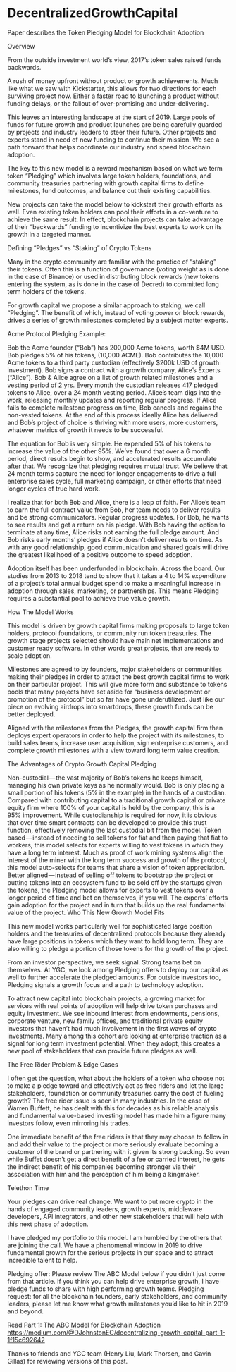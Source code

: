# DecentralizedGrowthCapital
Paper describes the Token Pledging Model for Blockchain Adoption

Overview

From the outside investment world’s view, 2017’s token sales raised funds backwards.

A rush of money upfront without product or growth achievements. Much like what we saw with Kickstarter, this allows for two directions for each surviving project now. Either a faster road to launching a product without funding delays, or the fallout of over-promising and under-delivering.

This leaves an interesting landscape at the start of 2019. Large pools of funds for future growth and product launches are being carefully guarded by projects and industry leaders to steer their future. Other projects and experts stand in need of new funding to continue their mission. We see a path forward that helps coordinate our industry and speed blockchain adoption.

The key to this new model is a reward mechanism based on what we term token “Pledging” which involves large token holders, foundations, and community treasuries partnering with growth capital firms to define milestones, fund outcomes, and balance out their existing capabilities.

New projects can take the model below to kickstart their growth efforts as well. Even existing token holders can pool their efforts in a co-venture to achieve the same result. In effect, blockchain projects can take advantage of their “backwards” funding to incentivize the best experts to work on its growth in a targeted manner.

Defining “Pledges” vs “Staking” of Crypto Tokens

Many in the crypto community are familiar with the practice of “staking” their tokens. Often this is a function of governance (voting weight as is done in the case of Binance) or used in distributing block rewards (new tokens entering the system, as is done in the case of Decred) to committed long term holders of the tokens.

For growth capital we propose a similar approach to staking, we call “Pledging”. The benefit of which, instead of voting power or block rewards, drives a series of growth milestones completed by a subject matter experts.

Acme Protocol Pledging Example:

Bob the Acme founder (“Bob”) has 200,000 Acme tokens, worth $4M USD.
Bob pledges 5% of his tokens, (10,000 ACME).
Bob contributes the 10,000 Acme tokens to a third party custodian (effectively $200k USD of growth investment).
Bob signs a contract with a growth company, Alice’s Experts (“Alice”).
Bob & Alice agree on a list of growth related milestones and a vesting period of 2 yrs.
Every month the custodian releases 417 pledged tokens to Alice, over a 24 month vesting period.
Alice’s team digs into the work, releasing monthly updates and reporting regular progress.
If Alice fails to complete milestone progress on time, Bob cancels and regains the non-vested tokens.
At the end of this process ideally Alice has delivered and Bob’s project of choice is thriving with more users, more customers, whatever metrics of growth it needs to be successful.

The equation for Bob is very simple. He expended 5% of his tokens to increase the value of the other 95%. We’ve found that over a 6 month period, direct results begin to show, and accelerated results accumulate after that. We recognize that pledging requires mutual trust. We believe that 24 month terms capture the need for longer engagements to drive a full enterprise sales cycle, full marketing campaign, or other efforts that need longer cycles of true hard work.

I realize that for both Bob and Alice, there is a leap of faith. For Alice’s team to earn the full contract value from Bob, her team needs to deliver results and be strong communicators. Regular progress updates. For Bob, he wants to see results and get a return on his pledge. With Bob having the option to terminate at any time, Alice risks not earning the full pledge amount. And Bob risks early months’ pledges if Alice doesn’t deliver results on time. As with any good relationship, good communication and shared goals will drive the greatest likelihood of a positive outcome to speed adoption.

Adoption itself has been underfunded in blockchain. Across the board. Our studies from 2013 to 2018 tend to show that it takes a 4 to 14% expenditure of a project’s total annual budget spend to make a meaningful increase in adoption through sales, marketing, or partnerships. This means Pledging requires a substantial pool to achieve true value growth.

How The Model Works

This model is driven by growth capital firms making proposals to large token holders, protocol foundations, or community run token treasuries. The growth stage projects selected should have main net implementations and customer ready software. In other words great projects, that are ready to scale adoption.

Milestones are agreed to by founders, major stakeholders or communities making their pledges in order to attract the best growth capital firms to work on their particular project. This will give more form and substance to tokens pools that many projects have set aside for “business development or promotion of the protocol” but so far have gone underutilized. Just like our piece on evolving airdrops into smartdrops, these growth funds can be better deployed.

Aligned with the milestones from the Pledges, the growth capital firm then deploys expert operators in order to help the project with its milestones, to build sales teams, increase user acquisition, sign enterprise customers, and complete growth milestones with a view toward long term value creation.

The Advantages of Crypto Growth Capital Pledging

Non-custodial — the vast majority of Bob’s tokens he keeps himself, managing his own private keys as he normally would. Bob is only placing a small portion of his tokens (5% in the example) in the hands of a custodian. Compared with contributing capital to a traditional growth capital or private equity firm where 100% of your capital is held by the company, this is a 95% improvement. While custodianship is required for now, it is obvious that over time smart contracts can be developed to provide this trust function, effectively removing the last custodial bit from the model.
Token based — instead of needing to sell tokens for fiat and then paying that fiat to workers, this model selects for experts willing to vest tokens in which they have a long term interest. Much as proof of work mining systems align the interest of the miner with the long term success and growth of the protocol, this model auto-selects for teams that share a vision of token appreciation.
Better aligned — instead of selling off tokens to bootstrap the project or putting tokens into an ecosystem fund to be sold off by the startups given the tokens, the Pledging model allows for experts to vest tokens over a longer period of time and bet on themselves, if you will. The experts’ efforts gain adoption for the project and in turn that builds up the real fundamental value of the project.
Who This New Growth Model Fits

This new model works particularly well for sophisticated large position holders and the treasuries of decentralized protocols because they already have large positions in tokens which they want to hold long term. They are also willing to pledge a portion of those tokens for the growth of the project.

From an investor perspective, we seek signal. Strong teams bet on themselves. At YGC, we look among Pledging offers to deploy our capital as well to further accelerate the pledged amounts. For outside investors too, Pledging signals a growth focus and a path to technology adoption.

To attract new capital into blockchain projects, a growing market for services with real points of adoption will help drive token purchases and equity investment. We see inbound interest from endowments, pensions, corporate venture, new family offices, and traditional private equity investors that haven’t had much involvement in the first waves of crypto investments. Many among this cohort are looking at enterprise traction as a signal for long term investment potential. When they adopt, this creates a new pool of stakeholders that can provide future pledges as well.

The Free Rider Problem & Edge Cases

I often get the question, what about the holders of a token who choose not to make a pledge toward and effectively act as free riders and let the large stakeholders, foundation or community treasuries carry the cost of fueling growth? The free rider issue is seen in many industries. In the case of Warren Buffett, he has dealt with this for decades as his reliable analysis and fundamental value-based investing model has made him a figure many investors follow, even mirroring his trades.

One immediate benefit of the free riders is that they may choose to follow in and add their value to the project or more seriously evaluate becoming a customer of the brand or partnering with it given its strong backing. So even while Buffet doesn’t get a direct benefit of a fee or carried interest, he gets the indirect benefit of his companies becoming stronger via their association with him and the perception of him being a kingmaker.

Telethon Time

Your pledges can drive real change. We want to put more crypto in the hands of engaged community leaders, growth experts, middleware developers, API integrators, and other new stakeholders that will help with this next phase of adoption.

I have pledged my portfolio to this model. I am humbled by the others that are joining the call. We have a phenomenal window in 2019 to drive fundamental growth for the serious projects in our space and to attract incredible talent to help.

Pledging offer: Please review The ABC Model below if you didn’t just come from that article. If you think you can help drive enterprise growth, I have pledge funds to share with high performing growth teams. Pledging request: for all the blockchain founders, early stakeholders, and community leaders, please let me know what growth milestones you’d like to hit in 2019 and beyond.

Read Part 1: The ABC Model for Blockchain Adoption https://medium.com/@DJohnstonEC/decentralizing-growth-capital-part-1-1f15c692642

Thanks to friends and YGC team (Henry Liu, Mark Thorsen, and Gavin Gillas) for reviewing versions of this post.
